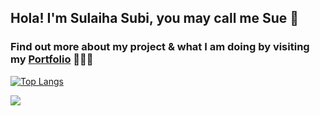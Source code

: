 ## Hola! I'm Sulaiha Subi, you may call me Sue 👋
### Find out more about my project & what I am doing by visiting my <a href="https://sulaihasubi.github.io">Portfolio</a> 👩🏻‍💻


<!--
**sulaihasubi/sulaihasubi** is a ✨ _special_ ✨ repository because its `README.md` (this file) appears on your GitHub profile.
-->

[![Top Langs](https://github-readme-stats.vercel.app/api/top-langs/?username=anuraghazra&layout=compact)](https://github.com/sulaihasubi/github-readme-stats)



<div id="over" style="position:absolute; width:200%; height:100%">
<img src = "https://github-readme-stats.vercel.app/api?username=sulaihasubi&&show_icons=true&title_color=ffffff&icon_color=ffdb58&text_color=daf7dc&bg_color=151515">
</div>
